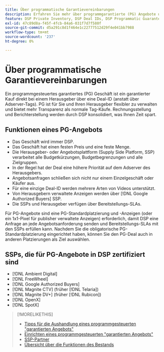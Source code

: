 ```yaml
---
title: Über programmatische Garantievereinbarungen
description: Erfahren Sie mehr über programmgarantierte (PG) Angebote und welche SSPs für ihre Bereitstellung zertifiziert sind.
feature: DSP Private Inventory, DSP Deal IDs, DSP Programmatic Guaranteed Deals
exl-id: 47c89d8a-f45f-4fcb-84a6-031f7d7f580f
source-git-commit: d5a291c8d1f464e1c22777512d29f4e041bb7988
workflow-type: tm+mt
source-wordcount: '237'
ht-degree: 0%

---
```


# Über programmatische Garantievereinbarungen

Ein programmgesteuertes garantiertes (PG) Geschäft ist ein garantierter Kauf direkt bei einem Herausgeber über eine Deal-ID (anstatt über Adserver-Tags). PG ist für Sie und Ihren Herausgeber flexibler zu verwalten und bietet mehr Transparenz als normale Tag-Käufe. Rechnungsstellung und Berichterstellung werden durch DSP konsolidiert, was Ihnen Zeit spart.

## Funktionen eines PG-Angebots

* Das Geschäft wird immer DSP.
* Das Geschäft hat einen festen Preis und eine feste Menge.
* Die Herausgeber- oder Angebotsplattform (Supply Side Platform, SSP) verarbeitet alle Budgetkürzungen, Budgetbegrenzungen und alle Zielgruppen.
* In der Regel hat der Deal eine höhere Priorität auf dem Adserver des Herausgebers.
* Angebotsanfragen schließen sich nicht nur einem Einzelgeschäft oder Käufer aus.
* Für eine einzige Deal-ID werden mehrere Arten von Videos unterstützt.
* Von Herausgebern verwaltete Anzeigen werden über [!DNL Google Authorized Buyers] SSP.
* Die SSPs und Herausgeber verfügen über Bereitstellungs-SLAs.

Für PG-Angebote sind eine PG-Standardplatzierung und -Anzeigen (oder ein 1x1-Pixel für publisher verwaltete Anzeigen) erforderlich, damit DSP eine Anfrage an jede Angebotsanforderung senden und Bereitstellungs-SLAs mit den SSPs erfüllen kann. Nachdem Sie die obligatorische PG-Standardplatzierung eingerichtet haben, können Sie den PG-Deal auch in anderen Platzierungen als Ziel auswählen.

## SSPs, die für PG-Angebote in DSP zertifiziert sind

* [!DNL Ambient Digital]
* [!DNL FreeWheel]
* [!DNL Google Authorized Buyers]
* [!DNL Magnite CTV] (früher [!DNL Telaria])
* [!DNL Magnite DV+] (früher [!DNL Rubicon])
* [!DNL OpenX]
* [!DNL SpotX]

>[!MORELIKETHIS]
>
>* [Tipps für die Aushandlung eines programmgesteuerten &quot;garantierten Angebots&quot;](/help/dsp/inventory/programmatic-guaranteed-tips.md)
>* [Einrichten eines programmgesteuerten &quot;garantierten Angebots&quot;](programmatic-guaranteed-set-up.md)
>* [SSP-Partner](ssp-partners.md)
>* [Übersicht über die Funktionen des Bestands](inventory-overview.md)
